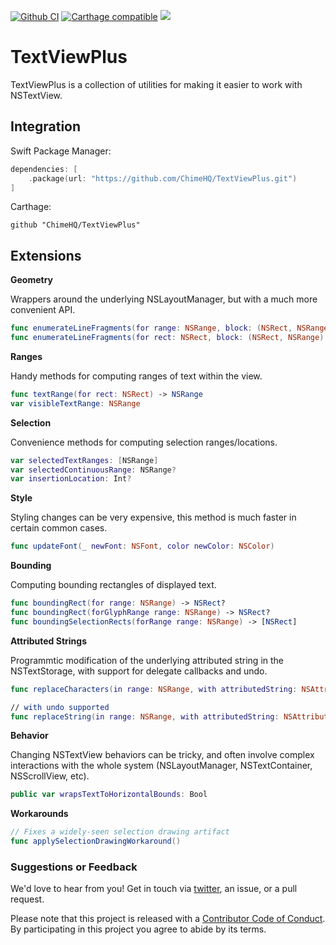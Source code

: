 [![Github CI](https://github.com/ChimeHQ/TextViewPlus/workflows/CI/badge.svg)](https://github.com/ChimeHQ/TextViewPlus/actions)
[![Carthage compatible](https://img.shields.io/badge/Carthage-compatible-4BC51D.svg)](https://github.com/Carthage/Carthage)
![](https://img.shields.io/badge/Swift-5.0-orange.svg)

# TextViewPlus

TextViewPlus is a collection of utilities for making it easier to work with NSTextView.

## Integration

Swift Package Manager:

```swift
dependencies: [
    .package(url: "https://github.com/ChimeHQ/TextViewPlus.git")
]
```

Carthage:

```
github "ChimeHQ/TextViewPlus"
```

## Extensions

**Geometry**

Wrappers around the underlying NSLayoutManager, but with a much more convenient API.

```swift
func enumerateLineFragments(for range: NSRange, block: (NSRect, NSRange) -> Void)
func enumerateLineFragments(for rect: NSRect, block: (NSRect, NSRange) -> Void)
```

**Ranges**

Handy methods for computing ranges of text within the view.

```swift
func textRange(for rect: NSRect) -> NSRange
var visibleTextRange: NSRange
```

**Selection**

Convenience methods for computing selection ranges/locations.

```swift
var selectedTextRanges: [NSRange]
var selectedContinuousRange: NSRange?
var insertionLocation: Int?
```

**Style**

Styling changes can be very expensive, this method is much faster in certain common cases.

```swift
func updateFont(_ newFont: NSFont, color newColor: NSColor)
```

**Bounding**

Computing bounding rectangles of displayed text.

```swift
func boundingRect(for range: NSRange) -> NSRect?
func boundingRect(forGlyphRange range: NSRange) -> NSRect?
func boundingSelectionRects(forRange range: NSRange) -> [NSRect]
```

**Attributed Strings**

Programmtic modification of the underlying attributed string in the NSTextStorage, with support for delegate callbacks and undo.

```swift
func replaceCharacters(in range: NSRange, with attributedString: NSAttributedString)

// with undo supported
func replaceString(in range: NSRange, with attributedString: NSAttributedString)
```

**Behavior**

Changing NSTextView behaviors can be tricky, and often involve complex interactions with the whole system (NSLayoutManager, NSTextContainer, NSScrollView, etc).

```swift
public var wrapsTextToHorizontalBounds: Bool
```

**Workarounds**

```swift
// Fixes a widely-seen selection drawing artifact
func applySelectionDrawingWorkaround()
```

### Suggestions or Feedback

We'd love to hear from you! Get in touch via [twitter](https://twitter.com/chimehq), an issue, or a pull request.

Please note that this project is released with a [Contributor Code of Conduct](CODE_OF_CONDUCT.md). By participating in this project you agree to abide by its terms.
